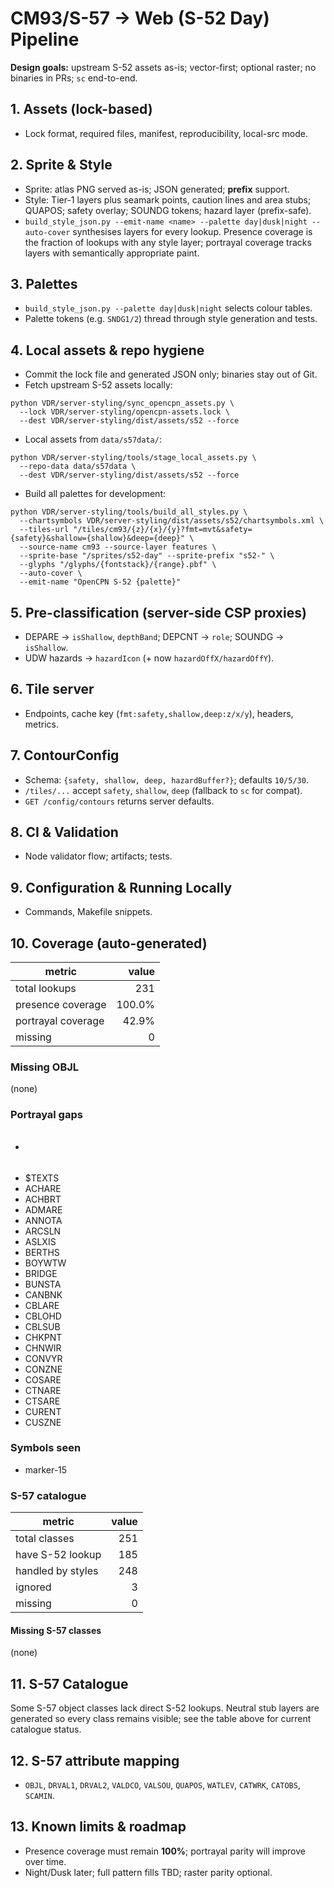 # CM93/S-57 → Web (S-52 Day) Pipeline

**Design goals:** upstream S-52 assets as-is; vector-first; optional raster; no binaries in PRs; `sc` end-to-end.

## 1. Assets (lock-based)
- Lock format, required files, manifest, reproducibility, local-src mode.

## 2. Sprite & Style
- Sprite: atlas PNG served as-is; JSON generated; **prefix** support.
- Style: Tier-1 layers plus seamark points, caution lines and area stubs; QUAPOS; safety overlay; SOUNDG tokens; hazard layer (prefix-safe).
 - `build_style_json.py --emit-name <name> --palette day|dusk|night --auto-cover` synthesises layers for every lookup.
   Presence coverage is the fraction of lookups with any style layer;
   portrayal coverage tracks layers with semantically appropriate paint.

## 3. Palettes
- `build_style_json.py --palette day|dusk|night` selects colour tables.
- Palette tokens (e.g. `SNDG1/2`) thread through style generation and tests.

## 4. Local assets & repo hygiene
- Commit the lock file and generated JSON only; binaries stay out of Git.
- Fetch upstream S-52 assets locally:

```
python VDR/server-styling/sync_opencpn_assets.py \
  --lock VDR/server-styling/opencpn-assets.lock \
  --dest VDR/server-styling/dist/assets/s52 --force
```
- Local assets from `data/s57data/`:

```
python VDR/server-styling/tools/stage_local_assets.py \
  --repo-data data/s57data \
  --dest VDR/server-styling/dist/assets/s52 --force
```
- Build all palettes for development:

```
python VDR/server-styling/tools/build_all_styles.py \
  --chartsymbols VDR/server-styling/dist/assets/s52/chartsymbols.xml \
  --tiles-url "/tiles/cm93/{z}/{x}/{y}?fmt=mvt&safety={safety}&shallow={shallow}&deep={deep}" \
  --source-name cm93 --source-layer features \
  --sprite-base "/sprites/s52-day" --sprite-prefix "s52-" \
  --glyphs "/glyphs/{fontstack}/{range}.pbf" \
  --auto-cover \
  --emit-name "OpenCPN S-52 {palette}"
```

## 5. Pre-classification (server-side CSP proxies)
- DEPARE → `isShallow`, `depthBand`; DEPCNT → `role`; SOUNDG → `isShallow`.
- UDW hazards → `hazardIcon` (+ now `hazardOffX/hazardOffY`).

## 6. Tile server
- Endpoints, cache key (`fmt:safety,shallow,deep:z/x/y`), headers, metrics.

## 7. ContourConfig
- Schema: `{safety, shallow, deep, hazardBuffer?}`; defaults `10/5/30`.
- `/tiles/...` accept `safety`, `shallow`, `deep` (fallback to `sc` for compat).
- `GET /config/contours` returns server defaults.

## 8. CI & Validation
- Node validator flow; artifacts; tests.

## 9. Configuration & Running Locally
- Commands, Makefile snippets.

## 10. Coverage (auto-generated)
<!-- BEGIN:S52_COVERAGE -->
| metric | value |
| --- | ---: |
| total lookups | 231 |
| presence coverage | 100.0% |
| portrayal coverage | 42.9% |
| missing | 0 |

### Missing OBJL
(none)

### Portrayal gaps
- ######
- $TEXTS
- ACHARE
- ACHBRT
- ADMARE
- ANNOTA
- ARCSLN
- ASLXIS
- BERTHS
- BOYWTW
- BRIDGE
- BUNSTA
- CANBNK
- CBLARE
- CBLOHD
- CBLSUB
- CHKPNT
- CHNWIR
- CONVYR
- CONZNE
- COSARE
- CTNARE
- CTSARE
- CURENT
- CUSZNE

### Symbols seen
- marker-15

### S-57 catalogue
| metric | value |
| --- | ---: |
| total classes | 251 |
| have S-52 lookup | 185 |
| handled by styles | 248 |
| ignored | 3 |
| missing | 0 |

#### Missing S-57 classes
(none)
<!-- END:S52_COVERAGE -->

## 11. S-57 Catalogue
Some S-57 object classes lack direct S-52 lookups. Neutral stub layers are
generated so every class remains visible; see the table above for current
catalogue status.

## 12. S-57 attribute mapping
- `OBJL`, `DRVAL1`, `DRVAL2`, `VALDCO`, `VALSOU`, `QUAPOS`,
  `WATLEV`, `CATWRK`, `CATOBS`, `SCAMIN`.

## 13. Known limits & roadmap
- Presence coverage must remain **100%**; portrayal parity will improve over time.
- Night/Dusk later; full pattern fills TBD; raster parity optional.
